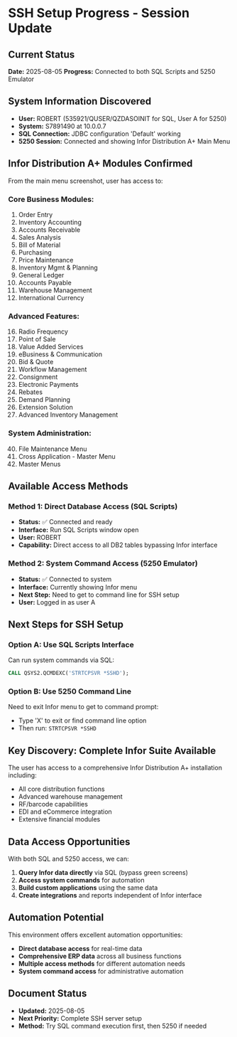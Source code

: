 # SSH Setup Progress - Session Update

## Current Status
**Date:** 2025-08-05
**Progress:** Connected to both SQL Scripts and 5250 Emulator

## System Information Discovered
- **User:** ROBERT (535921/QUSER/QZDASOINIT for SQL, User A for 5250)
- **System:** S7891490 at 10.0.0.7  
- **SQL Connection:** JDBC configuration 'Default' working
- **5250 Session:** Connected and showing Infor Distribution A+ Main Menu

## Infor Distribution A+ Modules Confirmed
From the main menu screenshot, user has access to:

### **Core Business Modules:**
1. Order Entry
2. Inventory Accounting  
3. Accounts Receivable
4. Sales Analysis
5. Bill of Material
6. Purchasing
7. Price Maintenance
8. Inventory Mgmt & Planning
9. General Ledger
10. Accounts Payable
11. Warehouse Management
15. International Currency

### **Advanced Features:**
16. Radio Frequency
17. Point of Sale
18. Value Added Services
19. eBusiness & Communication
20. Bid & Quote
22. Workflow Management
23. Consignment
26. Electronic Payments
27. Rebates
28. Demand Planning
29. Extension Solution
30. Advanced Inventory Management

### **System Administration:**
40. File Maintenance Menu
41. Cross Application - Master Menu
42. Master Menus

## Available Access Methods

### Method 1: Direct Database Access (SQL Scripts)
- **Status:** ✅ Connected and ready
- **Interface:** Run SQL Scripts window open
- **User:** ROBERT 
- **Capability:** Direct access to all DB2 tables bypassing Infor interface

### Method 2: System Command Access (5250 Emulator)  
- **Status:** ✅ Connected to system
- **Interface:** Currently showing Infor menu
- **Next Step:** Need to get to command line for SSH setup
- **User:** Logged in as user A

## Next Steps for SSH Setup

### Option A: Use SQL Scripts Interface
Can run system commands via SQL:
```sql
CALL QSYS2.QCMDEXC('STRTCPSVR *SSHD');
```

### Option B: Use 5250 Command Line
Need to exit Infor menu to get to command prompt:
- Type 'X' to exit or find command line option
- Then run: `STRTCPSVR *SSHD`

## Key Discovery: Complete Infor Suite Available
The user has access to a comprehensive Infor Distribution A+ installation including:
- All core distribution functions
- Advanced warehouse management
- RF/barcode capabilities  
- EDI and eCommerce integration
- Extensive financial modules

## Data Access Opportunities
With both SQL and 5250 access, we can:
1. **Query Infor data directly** via SQL (bypass green screens)
2. **Access system commands** for automation
3. **Build custom applications** using the same data
4. **Create integrations** and reports independent of Infor interface

## Automation Potential
This environment offers excellent automation opportunities:
- **Direct database access** for real-time data
- **Comprehensive ERP data** across all business functions
- **Multiple access methods** for different automation needs
- **System command access** for administrative automation

## Document Status
- **Updated:** 2025-08-05  
- **Next Priority:** Complete SSH server setup
- **Method:** Try SQL command execution first, then 5250 if needed
